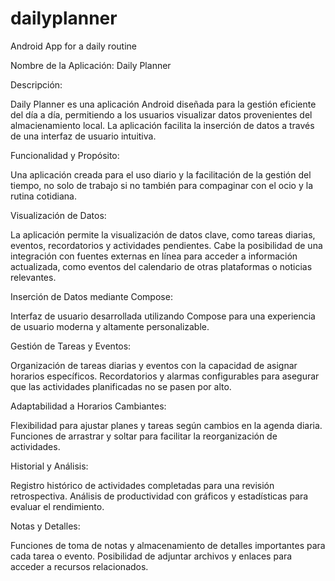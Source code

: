 # dailyplanner
Android App for a daily routine

Nombre de la Aplicación: Daily Planner

Descripción:

Daily Planner es una aplicación Android diseñada para la gestión eficiente del día a día, permitiendo a los usuarios visualizar datos provenientes del almacienamiento local. La aplicación facilita la inserción de datos a través de una interfaz de usuario intuitiva.

Funcionalidad y Propósito:

Una aplicación creada para el uso diario y la facilitación de la gestión del tiempo, no solo de trabajo si no también para compaginar con el ocio y la rutina cotidiana.

Visualización de Datos:

La aplicación permite la visualización de datos clave, como tareas diarias, eventos, recordatorios y actividades pendientes.
Cabe la posibilidad de una integración con fuentes externas en línea para acceder a información actualizada, como eventos del calendario de otras plataformas o noticias relevantes.

Inserción de Datos mediante Compose:

Interfaz de usuario desarrollada utilizando Compose para una experiencia de usuario moderna y altamente personalizable.

Gestión de Tareas y Eventos:

Organización de tareas diarias y eventos con la capacidad de asignar horarios específicos.
Recordatorios y alarmas configurables para asegurar que las actividades planificadas no se pasen por alto.

Adaptabilidad a Horarios Cambiantes:

Flexibilidad para ajustar planes y tareas según cambios en la agenda diaria.
Funciones de arrastrar y soltar para facilitar la reorganización de actividades.

Historial y Análisis:

Registro histórico de actividades completadas para una revisión retrospectiva.
Análisis de productividad con gráficos y estadísticas para evaluar el rendimiento.

Notas y Detalles:

Funciones de toma de notas y almacenamiento de detalles importantes para cada tarea o evento.
Posibilidad de adjuntar archivos y enlaces para acceder a recursos relacionados.

